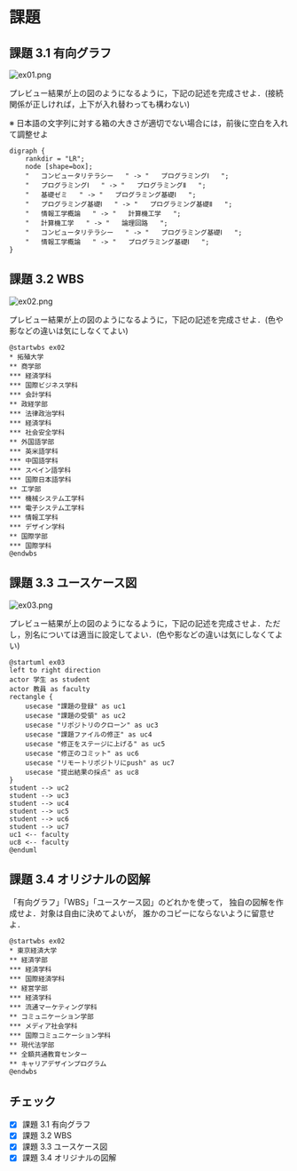 # 課題

## 課題 3.1 有向グラフ

![ex01.png](ex01.png)

プレビュー結果が上の図のようになるように，下記の記述を完成させよ．(接続関係が正しければ，上下が入れ替わっても構わない)

※ 日本語の文字列に対する箱の大きさが適切でない場合には，前後に空白を入れて調整せよ

```graphviz
digraph {
    rankdir = "LR";
    node [shape=box];
    "   コンピュータリテラシー   " -> "   プログラミングⅠ   ";
    "   プログラミングⅠ   " -> "   プログラミングⅡ   ";
    "   基礎ゼミ   " -> "   プログラミング基礎Ⅰ   ";
    "   プログラミング基礎Ⅰ   " -> "   プログラミング基礎Ⅱ   ";
    "   情報工学概論   " -> "   計算機工学   ";
    "   計算機工学   " -> "   論理回路   ";
    "   コンピュータリテラシー   " -> "   プログラミング基礎Ⅰ   ";
    "   情報工学概論   " -> "   プログラミング基礎Ⅰ   ";
}
```

## 課題 3.2 WBS

![ex02.png](ex02.png)

プレビュー結果が上の図のようになるように，下記の記述を完成させよ．(色や影などの違いは気にしなくてよい)

```plantUML
@startwbs ex02
* 拓殖大学
** 商学部
*** 経済学科
*** 国際ビジネス学科
*** 会計学科
** 政経学部
*** 法律政治学科
*** 経済学科
*** 社会安全学科
** 外国語学部
*** 英米語学科
*** 中国語学科
*** スペイン語学科
*** 国際日本語学科
** 工学部
*** 機械システム工学科
*** 電子システム工学科
*** 情報工学科
*** デザイン学科
** 国際学部
*** 国際学科
@endwbs
```

## 課題 3.3 ユースケース図

![ex03.png](ex03.png)

プレビュー結果が上の図のようになるように，下記の記述を完成させよ．ただし，別名については適当に設定してよい．(色や影などの違いは気にしなくてよい)

```plantUML
@startuml ex03
left to right direction
actor 学生 as student
actor 教員 as faculty
rectangle {
    usecase "課題の登録" as uc1
    usecase "課題の受領" as uc2
    usecase "リポジトリのクローン" as uc3
    usecase "課題ファイルの修正" as uc4
    usecase "修正をステージに上げる" as uc5
    usecase "修正のコミット" as uc6
    usecase "リモートリポジトリにpush" as uc7
    usecase "提出結果の採点" as uc8
}
student --> uc2
student --> uc3
student --> uc4
student --> uc5
student --> uc6
student --> uc7
uc1 <-- faculty
uc8 <-- faculty
@enduml
```

## 課題 3.4 オリジナルの図解

「有向グラフ」「WBS」「ユースケース図」のどれかを使って，
独自の図解を作成せよ．対象は自由に決めてよいが，
誰かのコピーにならないように留意せよ．

```plantUML
@startwbs ex02
* 東京経済大学
** 経済学部
*** 経済学科
*** 国際経済学科
** 経営学部
*** 経済学科
*** 流通マーケティング学科
** コミュニケーション学部
*** メディア社会学科
*** 国際コミュニケーション学科
** 現代法学部
** 全額共通教育センター
** キャリアデザインプログラム
@endwbs
```


## チェック
- [x] 課題 3.1 有向グラフ
- [x] 課題 3.2 WBS
- [x] 課題 3.3 ユースケース図
- [x] 課題 3.4 オリジナルの図解
